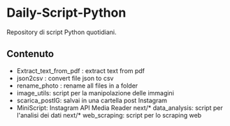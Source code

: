 # Daily-Script-Python
Repository di script Python quotidiani.

## Contenuto

* Extract_text_from_pdf : extract text from pdf
* json2csv : convert file json to csv
* rename_photo : rename all files in a folder
* image_utils: script per la manipolazione delle immagini
* scarica_postIG: salvai in una cartella post Instagram
* MiniScript: Instagram API Media Reader
next/* data_analysis: script per l'analisi dei dati
next/* web_scraping: script per lo scraping web


